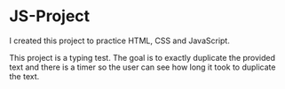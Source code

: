 # JS-Project
I created this project to practice HTML, CSS and JavaScript.

This project is a typing test. The goal is to exactly duplicate the provided text and there is a timer so the user can see how long it took to duplicate the text.
